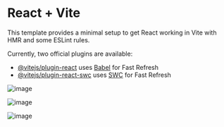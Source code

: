 # React + Vite

This template provides a minimal setup to get React working in Vite with HMR and some ESLint rules.

Currently, two official plugins are available:

- [@vitejs/plugin-react](https://github.com/vitejs/vite-plugin-react/blob/main/packages/plugin-react/README.md) uses [Babel](https://babeljs.io/) for Fast Refresh
- [@vitejs/plugin-react-swc](https://github.com/vitejs/vite-plugin-react-swc) uses [SWC](https://swc.rs/) for Fast Refresh


![image](https://github.com/user-attachments/assets/b9b7176a-9e42-4b21-b390-4d0933f0266c)

![image](https://github.com/user-attachments/assets/57dced67-ce16-4c7d-8ea0-e2c4a68f787b)

![image](https://github.com/user-attachments/assets/10cda1b0-4e93-42bf-ad6a-83593bb16730)


